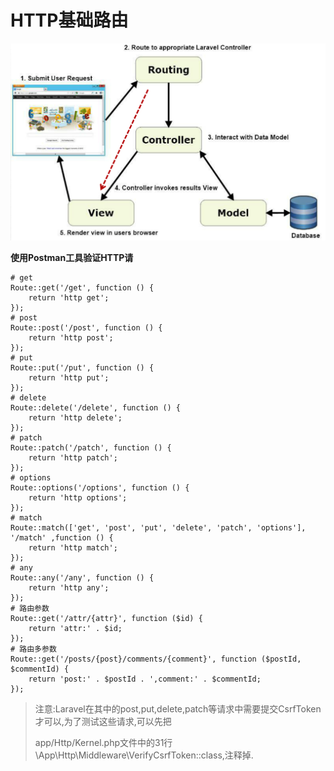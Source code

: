 # HTTP基础路由

![](/assets/Snip20161119_1.png)

**使用Postman工具验证HTTP请**

```
# get
Route::get('/get', function () {
    return 'http get';
});
# post
Route::post('/post', function () {
    return 'http post';
});
# put
Route::put('/put', function () {
    return 'http put';
});
# delete
Route::delete('/delete', function () {
    return 'http delete';
});
# patch
Route::patch('/patch', function () {
    return 'http patch';
});
# options
Route::options('/options', function () {
    return 'http options';
});
# match
Route::match(['get', 'post', 'put', 'delete', 'patch', 'options'], '/match' ,function () {
    return 'http match';
});
# any
Route::any('/any', function () {
    return 'http any';
});
# 路由参数
Route::get('/attr/{attr}', function ($id) {
    return 'attr:' . $id;
});
# 路由多参数
Route::get('/posts/{post}/comments/{comment}', function ($postId, $commentId) {
    return 'post:' . $postId . ',comment:' . $commentId;
});
```

> 注意:Laravel在其中的post,put,delete,patch等请求中需要提交CsrfToken才可以,为了测试这些请求,可以先把
> 
> app\/Http\/Kernel.php文件中的31行\App\Http\Middleware\VerifyCsrfToken::class,注释掉.

